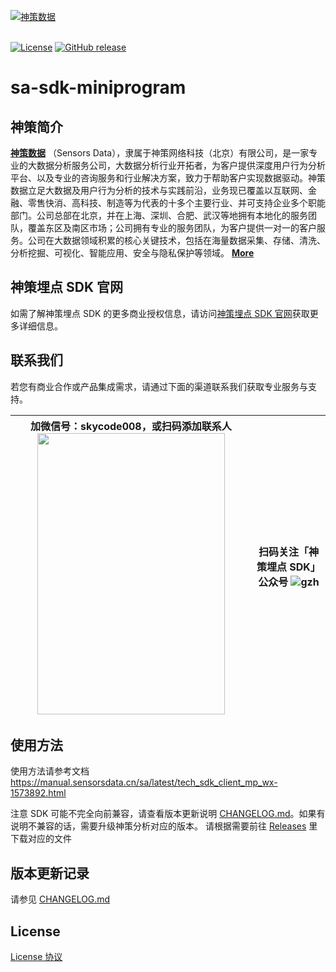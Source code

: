 [![神策数据](https://opensource.sensorsdata.cn/wp-content/uploads/logo.png "神策数据")](https://www.sensorsdata.cn/)
<br><br>

[![License](https://img.shields.io/github/license/sensorsdata/sa-sdk-miniprogram.svg)](https://github.com/sensorsdata/sa-sdk-miniprogram/blob/master/LICENSE)
[![GitHub release](https://img.shields.io/github/release/sensorsdata/sa-sdk-miniprogram.svg)](https://github.com/sensorsdata/sa-sdk-miniprogram/releases)

# sa-sdk-miniprogram
## 神策简介

[**神策数据**](https://www.sensorsdata.cn/)
（Sensors Data），隶属于神策网络科技（北京）有限公司，是一家专业的大数据分析服务公司，大数据分析行业开拓者，为客户提供深度用户行为分析平台、以及专业的咨询服务和行业解决方案，致力于帮助客户实现数据驱动。神策数据立足大数据及用户行为分析的技术与实践前沿，业务现已覆盖以互联网、金融、零售快消、高科技、制造等为代表的十多个主要行业、并可支持企业多个职能部门。公司总部在北京，并在上海、深圳、合肥、武汉等地拥有本地化的服务团队，覆盖东区及南区市场；公司拥有专业的服务团队，为客户提供一对一的客户服务。公司在大数据领域积累的核心关键技术，包括在海量数据采集、存储、清洗、分析挖掘、可视化、智能应用、安全与隐私保护等领域。 [**More**](https://www.sensorsdata.cn/about/aboutus.html)

## 神策埋点 SDK 官网
如需了解神策埋点 SDK 的更多商业授权信息，请访问[神策埋点 SDK 官网](https://jssdk.debugbox.sensorsdata.cn/)获取更多详细信息。

## 联系我们
若您有商业合作或产品集成需求，请通过下面的渠道联系我们获取专业服务与支持。

| 加微信号：skycode008，或扫码添加联系人 <img src="https://github.com/sensorsdata/sa-sdk-android/blob/master/WechatIMG180.jpg" width="300" height="450" /> | 扫码关注「神策埋点 SDK」公众号 ![gzh](https://github.com/sensorsdata/sa-sdk-android/blob/master/gzh.jpeg) |
| ------ | ------ |

## 使用方法

使用方法请参考文档 https://manual.sensorsdata.cn/sa/latest/tech_sdk_client_mp_wx-1573892.html

注意 SDK 可能不完全向前兼容，请查看版本更新说明 [CHANGELOG.md](CHANGELOG.md)。如果有说明不兼容的话，需要升级神策分析对应的版本。
请根据需要前往 [Releases](https://github.com/sensorsdata/sa-sdk-miniprogram/releases) 里下载对应的文件

## 版本更新记录

请参见 [CHANGELOG.md](CHANGELOG.md)


## License

[License 协议](LICENSE)
